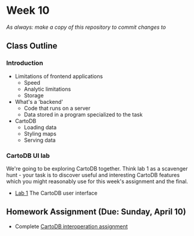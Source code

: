 # Week 10

*As always: make a copy of this repository to commit changes to*

## Class Outline

### Introduction
- Limitations of frontend applications
  - Speed
  - Analytic limitations
  - Storage
- What's a 'backend'
  - Code that runs on a server
  - Data stored in a program specialized to the task
- CartoDB
  - Loading data
  - Styling maps
  - Serving data

### CartoDB UI lab
We're going to be exploring CartoDB together. Think lab 1 as a
scavenger hunt - your task is to discover useful and interesting CartoDB
features which you might reasonably use for this week's assignment and
the final.
- [Lab 1](lab/lab1) The CartoDB user interface

## Homework Assignment (Due: Sunday, April 10)

- Complete [CartoDB interoperation assignment](assignment)

